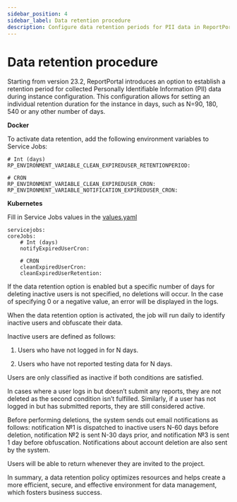 ```yaml
---
sidebar_position: 4
sidebar_label: Data retention procedure
description: Configure data retention periods for PII data in ReportPortal. Set individual retention durations and manage data lifecycle using test execution reporting.
---
```


# Data retention procedure

Starting from version 23.2, ReportPortal introduces an option to establish a retention period for collected Personally Identifiable Information (PII) data during instance configuration. This configuration allows for setting an individual retention duration for the instance in days, such as N=90, 180, 540 or any other number of days.

**Docker**

To activate data retention, add the following environment variables to Service Jobs:

```
# Int (days)
RP_ENVIRONMENT_VARIABLE_CLEAN_EXPIREDUSER_RETENTIONPERIOD:

# CRON
RP_ENVIRONMENT_VARIABLE_CLEAN_EXPIREDUSER_CRON:
RP_ENVIRONMENT_VARIABLE_NOTIFICATION_EXPIREDUSER_CRON:
```

**Kubernetes**

Fill in Service Jobs values in the [values.yaml](https://github.com/reportportal/kubernetes/blob/master/reportportal/values.yaml)

```
servicejobs:
coreJobs:
    # Int (days) 
    notifyExpiredUserCron: 

    # CRON 
    cleanExpiredUserCron: 
    cleanExpiredUserRetention: 
```

If the data retention option is enabled but a specific number of days for deleting inactive users is not specified, no deletions will occur. In the case of specifying 0 or a negative value, an error will be displayed in the logs.

When the data retention option is activated, the job will run daily to identify inactive users and obfuscate their data.

Inactive users are defined as follows:

1. Users who have not logged in for N days.

2. Users who have not reported testing data for N days.

Users are only classified as inactive if both conditions are satisfied.

In cases where a user logs in but doesn’t submit any reports, they are not deleted as the second condition isn’t fulfilled. Similarly, if a user has not logged in but has submitted reports, they are still considered active.

Before performing deletions, the system sends out email notifications as follows: notification №1 is dispatched to inactive users N-60 days before deletion, notification №2 is sent N-30 days prior, and notification №3 is sent 1 day before obfuscation. Notifications about account deletion are also sent by the system.

Users will be able to return whenever they are invited to the project.

In summary, a data retention policy optimizes resources and helps create a more efficient, secure, and effective environment for data management, which fosters business success. 
